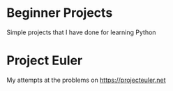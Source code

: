# Beginner Projects
Simple projects that I have done for learning Python

# Project Euler
My attempts at the problems on https://projecteuler.net
